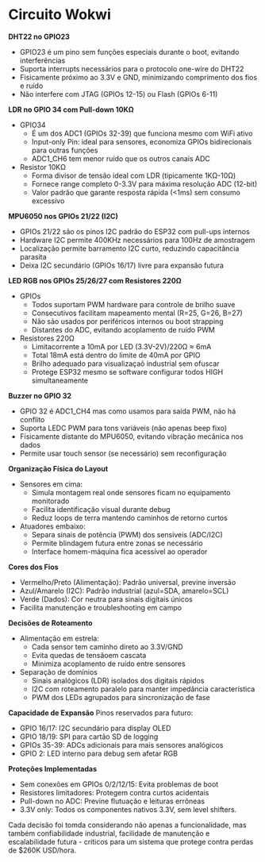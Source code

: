 # Circuito Wokwi

**DHT22 no GPIO23**
- GPIO23 é um pino sem funções especiais durante o boot, evitando interferências
- Suporta interrupts necessários para o protocolo one-wire do DHT22
- Fisicamente próximo ao 3.3V e GND, minimizando comprimento dos fios e ruído
- Não interfere com JTAG (GPIOs 12-15) ou Flash (GPIOs 6-11)

**LDR no GPIO 34 com Pull-down 10KΩ**
* GPIO34
    - É um dos ADC1 (GPIOs 32-39) que funciona mesmo com WiFi ativo
    - Input-only Pin: ideal para sensores, economiza GPIOs bidirecionais para outras funções
    - ADC1_CH6 tem menor ruído que os outros canais ADC
* Resistor 10KΩ
    - Forma divisor de tensão ideal com LDR (tipicamente 1KΩ-10Ω)
    - Fornece range completo 0-3.3V para máxima resolução ADC (12-bit)
    - Valor padrão que garante resposta rápida (<1ms) sem consumo excessivo

**MPU6050 nos GPIOs 21/22 (I2C)**
- GPIOs 21/22 são os pinos I2C padrão do ESP32 com pull-ups internos
- Hardware I2C permite 400KHz necessários para 100Hz de amostragem
- Localização permite barramento I2C curto, reduzindo capacitância parasita
- Deixa I2C secundário (GPIOs 16/17) livre para expansão futura

**LED RGB nos GPIOs 25/26/27 com Resistores 220Ω**
* GPIOs
    - Todos suportam PWM hardware para controle de brilho suave
    - Consecutivos facilitam mapeamento mental (R=25, G=26, B=27)
    - Não são usados por periféricos internos ou boot strapping
    - Distantes do ADC, evitando acoplamento de ruído PWM
* Resistores 220Ω
    - Limitacorrente a 10mA por LED (3.3V-2V)/220Ω ≈ 6mA
    - Total 18mA está dentro do limite de 40mA por GPIO
    - Brilho adequado para visualizaçaõ industrial sem ofuscar
    - Protege ESP32 mesmo se software configurar todos HIGH simultaneamente

**Buzzer no GPIO 32**
- GPIO 32 é ADC1_CH4 mas como usamos para saída PWM, não há conflito
- Suporta LEDC PWM para tons variáveis (não apenas beep fixo)
- Fisicamente distante do MPU6050, evitando vibração mecânica nos dados
- Permite usar touch sensor (se necessário) sem reconfiguração

**Organização Física do Layout**
* Sensores em cima:
    - Simula montagem real onde sensores ficam no equipamento monitorado
    - Facilita identificação visual durante debug
    - Reduz loops de terra mantendo caminhos de retorno curtos
* Atuadores embaixo:
    - Separa sinais de potência (PWM) dos sensíveis (ADC/I2C)
    - Permite blindagem futura entre zonas se necessário
    - Interface homem-máquina fica acessível ao operador

**Cores dos Fios**
- Vermelho/Preto (Alimentação): Padrão universal, previne inversão
- Azul/Amarelo (I2C): Padrão industrial (azul=SDA, amarelo=SCL)
- Verde (Dados): Cor neutra para sinais digitais únicos
- Facilita manutenção e troubleshooting em campo

**Decisões de Roteamento**
* Alimentação em estrela:
    - Cada sensor tem caminho direto ao 3.3V/GND
    - Evita quedas de tensãoem cascata
    - Minimiza acoplamento de ruído entre sensores
* Separação de domínios
    - Sinais analógicos (LDR) isolados dos digitais rápidos
    - I2C com roteamento paralelo para manter impedância característica
    - PWM dos LEDs agrupados para sincronização de fase

**Capacidade de Expansão**
Pinos reservados para futuro:
- GPIO 16/17: I2C secundário para display OLED
- GPIO 18/19: SPI para cartão SD de logging
- GPIOs 35-39: ADCs adicionais para mais sensores analógicos
- GPIO 2: LED interno para debug sem afetar RGB

**Proteções Implementadas**
- Sem conexões em GPIOs 0/2/12/15: Evita problemas de boot
- Resistores limitadores: Protegem contra curtos acidentais
- Pull-down no ADC: Previne flutuação e leituras errôneas
- 3.3V only: Todos os componentes nativos 3.3V, sem level shifters.

Cada decisão foi tomda considerando não apenas a funcionalidade, mas também confiabilidade industrial, facilidade de manutenção e escalabilidade futura - críticos para um sistema que protege contra perdas de $260K USD/hora.